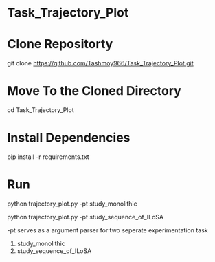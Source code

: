# Task_Trajectory_Plot

# Clone Repositorty 
git clone https://github.com/Tashmoy966/Task_Trajectory_Plot.git

# Move To the Cloned Directory
cd Task_Trajectory_Plot

# Install Dependencies
pip install -r requirements.txt

# Run
python trajectory_plot.py -pt study_monolithic

python trajectory_plot.py -pt study_sequence_of_ILoSA

-pt serves as a argument parser for two seperate experimentation task
1. study_monolithic
2. study_sequence_of_ILoSA


